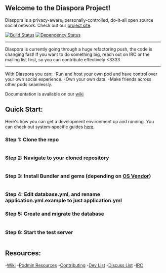## Welcome to the Diaspora Project!

Diaspora is a privacy-aware, personally-controlled, do-it-all open source social network. Check out our [project site](http://diasporaproject.org).

[![Build Status](https://secure.travis-ci.org/diaspora/diaspora.png)](http://travis-ci.org/diaspora/diaspora)
[![Dependency Status](https://gemnasium.com/diaspora/diaspora.png?travis)](https://gemnasium.com/diaspora/diaspora)

************************
Diaspora is currently going through a huge refactoring push, the code is changing fast!
If you want to do something big, reach out on IRC or the mailing list first, so you can contribute effectively <3333
************************

With Diaspora you can:
-Run and host your own pod and have control over your own social experience.
-Own your own data.
-Make friends across other pods seamlessly.

Documentation is available on our [wiki](https://github.com/diaspora/diaspora/wiki)

## Quick Start:

Here's how you can get a development environment up and running. You can check out system-specific guides [here](https://github.com/diaspora/diaspora/wiki/Installation-Guides).

### Step 1: Clone the repo 
```git clone git@github.com:diaspora/diaspora.git
```

### Step 2: Navigate to your cloned repository
```cd ../diaspora
```

### Step 3: Install Bundler and gems (depending on [OS Vendor](https://github.com/diaspora/diaspora/wiki/Installation-Guides))
```sudo gem install bundler && sudo bundle install
```

### Step 4: Edit database.yml, and rename application.yml.example to just application.yml 

### Step 5: Create and migrate the database
```rake db:create && rake db:migrate
```

### Step 6: Start the test server
```rails s
```

## Resources:

-[Wiki](https://github.com/diaspora/diaspora/wiki)
-[Podmin Resources](https://github.com/diaspora/diaspora/wiki/Podmin-Resources)
-[Contributing](https://github.com/diaspora/diaspora/wiki/Getting-Started-With-Contributing)
-[Dev List](https://groups.google.com/forum/?fromgroups#!forum/diaspora-dev)
-[Discuss List](https://groups.google.com/forum/?fromgroups#!forum/diaspora-discuss)
-[IRC](http://webchat.freenode.net?channels=diaspora-dev)